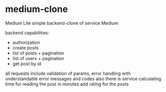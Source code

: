 # medium-clone

Medium Lite
simple backend-clone of service Medium

backend capabilities:

- authorization
- create posts
- list of posts + pagination
- list of users + pagination
- get post by id

all requests include validation of params, error handling with understandable error messages and codes
also there is service calculating time for reading the post in minutes
add rating for the posts
